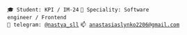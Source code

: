 <code>🎓 Student: KPI / IM-24</code>
<code>👷 Speciality: Software engineer / Frontend</code><br>
<code>💬 telegram: [@nastya_sll](https://t.me/nastya_sll)</code>
<code>📫 [anastasiaslynko2206@gmail.com](mailto:anastasiaslynko2206@gmail.com)</code>
